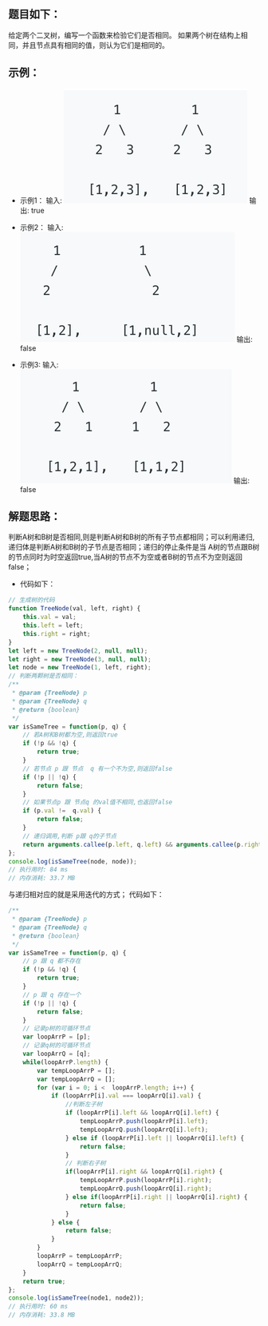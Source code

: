 ##  题目如下：

给定两个二叉树，编写一个函数来检验它们是否相同。
如果两个树在结构上相同，并且节点具有相同的值，则认为它们是相同的。

## 示例：

- 示例1：
	输入:
	![blob](./../imgs/100.1.png)
	输出: true

- 示例2：
	输入:
![blob](./../imgs/100.2.png)
输出: false

- 示例3:
输入:
![blob](./../imgs/100.3.png)
输出: false

## 解题思路：

判断A树和B树是否相同,则是判断A树和B树的所有子节点都相同；可以利用递归,递归体是判断A树和B树的子节点是否相同；递归的停止条件是当 A树的节点跟B树的节点同时为时空返回true,当A树的节点不为空或者B树的节点不为空则返回false；
- 代码如下：

``` javascript
// 生成树的代码
function TreeNode(val, left, right) {
    this.val = val;
    this.left = left;
    this.right = right;
}
let left = new TreeNode(2, null, null);
let right = new TreeNode(3, null, null);
let node = new TreeNode(1, left, right);
// 判断两颗树是否相同：
/**
 * @param {TreeNode} p
 * @param {TreeNode} q
 * @return {boolean}
 */
var isSameTree = function(p, q) {
	// 若A树和B树都为空,则返回true
    if (!p && !q) {
        return true;
    }
	// 若节点 p 跟 节点  q 有一个不为空,则返回false
    if (!p || !q) {
        return false;
    }
	// 如果节点p 跟 节点q 的val值不相同,也返回false
    if (p.val !=  q.val) {
        return false;
    }
	// 递归调用,判断 p跟 q的子节点
    return arguments.callee(p.left, q.left) && arguments.callee(p.right, q.right);
};
console.log(isSameTree(node, node));
// 执行用时: 84 ms
// 内存消耗: 33.7 MB
```

与递归相对应的就是采用迭代的方式；
代码如下：

``` javascript
/**
 * @param {TreeNode} p
 * @param {TreeNode} q
 * @return {boolean}
 */
var isSameTree = function(p, q) {
	// p 跟 q 都不存在
    if (!p && !q) {
        return true;
    }
	// p 跟 q 存在一个
    if (!p || !q) {
        return false;
    }
	// 记录p树的可循环节点
    var loopArrP = [p];
	// 记录q树的可循环节点
    var loopArrQ = [q];
    while(loopArrP.length) {
        var tempLoopArrP = [];
        var tempLoopArrQ = [];
        for (var i = 0; i <  loopArrP.length; i++) {
            if (loopArrP[i].val === loopArrQ[i].val) {
				//判断左子树
                if (loopArrP[i].left && loopArrQ[i].left) {
                    tempLoopArrP.push(loopArrP[i].left);
                    tempLoopArrQ.push(loopArrQ[i].left);
                } else if (loopArrP[i].left || loopArrQ[i].left) {
                    return false;
                }
				// 判断右子树
                if(loopArrP[i].right && loopArrQ[i].right) {
                    tempLoopArrP.push(loopArrP[i].right);
                    tempLoopArrQ.push(loopArrQ[i].right);
                } else if(loopArrP[i].right || loopArrQ[i].right) {
                    return false;
                }
            } else {
                return false;
            }
        }
        loopArrP = tempLoopArrP;
        loopArrQ = tempLoopArrQ;
    }
    return true;
};
console.log(isSameTree(node1, node2));
// 执行用时: 60 ms
// 内存消耗: 33.8 MB
```